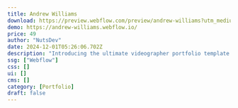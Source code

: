 ```yaml
---
title: Andrew Williams
download: https://preview.webflow.com/preview/andrew-williams?utm_medium=preview_link&utm_source=designer&utm_content=andrew-williams&preview=9b3db10fd13008ecd016c31567e92bae&workflow=preview
demo: https://andrew-williams.webflow.io/
price: 49
author: "NutsDev"
date: 2024-12-01T05:26:06.702Z
description: "Introducing the ultimate videographer portfolio template! Effortlessly build a stunning website showcasing your work. Convert viewers with captivating visuals & clear calls to action. Responsive, SEO-friendly & supported - elevate your career!"
ssg: ["Webflow"]
css: []
ui: []
cms: []
category: [Portfolio]
draft: false
---
```

